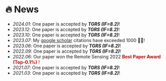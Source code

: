 # 🔥 News
- *2024.01*: One paper is accepted by ***TGRS (IF=8.2)***!
- *2023.12*: One paper is accepted by ***TGRS (IF=8.2)***!
- *2023.10*: One paper is accepted by ***TGRS (IF=8.2)***!
- *2023.07*: My [google scholar](https://scholar.google.com/citations?user=BEDNoZIAAAAJ) citations have exceeded 1000 🎉🎉!
- *2023.06*: One paper is accepted by ***TGRS (IF=8.2)***!
- *2022.09*: One paper is accepted by ***TGRS (IF=8.2)***!
- *2022.06*: Our paper won the Remote Sensing 2022 **<font color="#C00000">Best Paper Award (Top-0.1%)</font>** ! 
- *2021.07*: One paper is accepted by ***TGRS (IF=8.2)***!
- *2021.03*: One paper is accepted by ***TGRS (IF=8.2)***!
